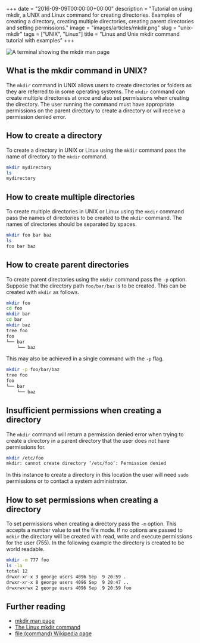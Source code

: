 +++
date = "2016-09-09T00:00:00+00:00"
description = "Tutorial on using mkdir, a UNIX and Linux command for creating directories. Examples of creating a directory, creating multiple directories, creating parent directories and setting permissions."
image = "images/articles/mkdir.png"
slug = "unix-mkdir"
tags = ["UNIX", "Linux"]
title = "Linux and Unix mkdir command tutorial with examples"
+++

![A terminal showing the mkdir man page][2]

## What is the mkdir command in UNIX?

The `mkdir` command in UNIX allows users to create directories or folders as
they are referred to in some operating systems. The `mkdir` command can create
multiple directories at once and also set permissions when creating the
directory. The user running the command must have appropriate permissions on the
parent directory to create a directory or will receive a permission denied
error.

## How to create a directory

To create a directory in UNIX or Linux using the `mkdir` command pass the name
of directory to the `mkdir` command.

```sh
mkdir mydirectory
ls
mydirectory
```

## How to create multiple directories

To create multiple directories in UNIX or Linux using the `mkdir` command pass
the names of directories to be created to the `mkdir` command. The names of
directories should be separated by spaces.

```sh
mkdir foo bar baz
ls
foo bar baz
```

## How to create parent directories

To create parent directories using the `mkdir` command pass the `-p` option.
Suppose that the directory path `foo/bar/baz` is to be created. This can be
created with `mkdir` as follows.

```sh
mkdir foo
cd foo
mkdir bar
cd bar
mkdir baz
tree foo
foo
└── bar
    └── baz
```

This may also be achieved in a single command with the `-p` flag.

```sh
mkdir -p foo/bar/baz
tree foo
foo
└── bar
    └── baz
```

## Insufficient permissions when creating a directory

The `mkdir` command will return a permission denied error when trying to create
a directory in a parent directory that the user does not have permissions for.

```sh
mkdir /etc/foo
mkdir: cannot create directory ‘/etc/foo’: Permission denied
```

In this instance to create a directory in this location the user will need
`sudo` permissions or to contact a system administrator.

## How to set permissions when creating a directory

To set permissions when creating a directory pass the `-m` option. This accepts
a number value to set the file mode. If no options are passed to `mdkir` the
directory will be created with read, write and execute permissions for the user
(755). In the following example the directory is created to be world readable.

```sh
mkdir -m 777 foo
ls -la
total 12
drwxr-xr-x 3 george users 4096 Sep  9 20:59 .
drwxr-xr-x 8 george users 4096 Sep  9 20:47 ..
drwxrwxrwx 2 george users 4096 Sep  9 20:59 foo
```

## Further reading

- [mkdir man page][1]
- [The Linux mkdir command][3]
- [file (command) Wikipedia page][4]

[1]: http://linux.die.net/man/1/mkdir
[2]: /images/articles/mkdir.png "Linux and Unix mkdir command"
[3]: http://ww.linfo.org/mkdir.html
[4]: https://en.wikipedia.org/wiki/Mkdir
